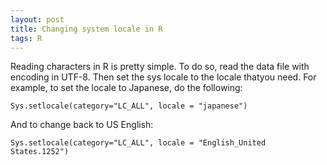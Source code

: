 ```yaml
---
layout: post
title: Changing system locale in R
tags: R
---
```


Reading characters in R is pretty simple. To do so, read the data file with encoding in UTF-8. Then set the sys locale to the locale thatyou need. For example, to set the locale to Japanese, do the following:

    Sys.setlocale(category="LC_ALL", locale = "japanese")

And to change back to US English:

    Sys.setlocale(category="LC_ALL", locale = "English_United States.1252")